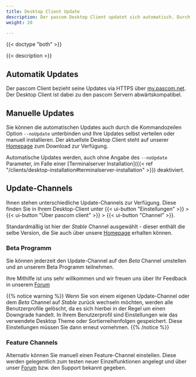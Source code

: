 ```yaml
---
title: Desktop Client Update
description: Der pascom Desktop Client updatet sich automatisch. Durch unsere Updatechannels ist es auf einfache Weise möglich Beta- und Featureversionen zu nutzen.
weight: 20

---
```


{{< doctype "both" >}}
 
{{< description >}}

## Automatik Updates

Der pascom Client bezieht seine Updates via HTTPS über [my.pascom.net](https://my.pascom.net/). Der Desktop Client ist dabei zu den pascom Servern abwärtskompatibel.

## Manuelle Updates

Sie können die automatischen Updates auch durch die Kommandozeilen Option `--noUpdate` unterbinden und Ihre Updates selbst verteilen oder manuell installieren. Der aktuellste Desktop Client steht auf unserer [Homepage](https://www.pascom.net/de/downloads/#clients) zum Download zur Verfügung.

Automatische Updates werden, auch ohne Angabe des `--noUpdate` Parameter, im Falle einer [Terminalserver Installation]({{< ref "/clients/desktop-installation#terminalserver-installation" >}}) deaktiviert.

## Update-Channels

Ihnen stehen unterschiedliche Update-Channels zur Verfügung.
Diese finden Sie in Ihrem Desktop-Client unter {{< ui-button "Einstellungen" >}} > {{< ui-button "Über pascom client" >}} > {{< ui-button "Channel" >}}. 

Standardmäßig ist hier der *Stable* Channel ausgewählt - dieser enthält die selbe Version, die Sie auch über unsere [Homepage](https://www.pascom.net/de/downloads/#clients) erhalten können.

### Beta Programm

Sie können jederzeit den Update-Channel auf den *Beta* Channel umstellen und an unserem Beta Programm teilnehmen. 

Ihre Mithilfe ist uns sehr willkommen und wir freuen uns über Ihr Feedback in unserem [Forum](https://www.pascom.net/forum/)

{{% notice warning %}}
Wenn Sie von einem eigenen Update-Channel oder dem *Beta* Channel auf *Stable* zurück wechseln möchten, werden alle Benutzerprofile gelöscht, da es sich hierbei in der Regel um einen Downgrade handelt. In Ihrem Benutzerprofil sind Einstellungen wie das verwendete Desktop Theme oder Sortierreihenfolgen gespeichert. Diese Einstellungen müssen Sie dann erneut vornehmen. 
{{% /notice %}}

### Feature Channels

Alternativ können Sie manuell einen Feature-Channel einstellen. Diese werden gelegentlich zum testen neuer Einzelfunktionen angelegt und über unser [Forum](https://www.pascom.net/forum/) bzw. den Support bekannt gegeben. 



